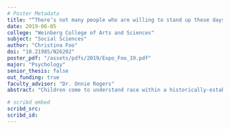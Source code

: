 ```yaml
---
# Poster Metadata
title: "“There’s not many people who are willing to stand up these days”: Race Counternarratives in Middle Childhood"
date: 2019-06-05
college: "Weinberg College of Arts and Sciences"
subject: "Social Sciences"
author: "Christina Foo"
doi: "10.21985/N26202"
poster_pdf: "/assets/pdfs/2019/Expo_Foo_19.pdf"
major: "Psychology"
senior_thesis: false
out_funding: true
faculty_advisor: "Dr. Onnie Rogers"
abstract: "Children come to understand race within a historically-established racial hierarchy, but they have the agency to accommodate or resist this establishment as they form their own racial identities. Previous research identified distinct narrative types that either reinforce existing societal structures (Master Narratives) or disrupt them (Alternative Narratives). The Counternarrative (CN) is the most assertive Alternative Narrative where children reference the structural consequences of race, and explicitly name and challenge racism in their own lives. This analysis drew from a larger longitudinal interview study (N= 105) to examine the content of race CNs. Thirty-two children (4th to 8th grade) told CNs. Interviews were coded for references to race as individual (self), interpersonal, and structural (historical, political), revealing that CN children discussed race on the individual (29%) and interpersonal levels (26%), but mostly on the structural level (45%). Comparatively, non-CN Children spoke mostly about race at the individual level (42%), and less on an interpersonal (28%) and structural level (30%). Change in CNs from Year 1 to Year 3 showed that 24 of the 32 CN children moved from other narrative types; only 8 told CNs consistently. Analysis revealed that racial encounters were pivotal to this shift, increasing by 40% overall and by 85% among children who moved to CN. These results underscore children’s positive agency to injustice, which is critical for deconstructing racial hierarchy, and suggests that concrete racial experiences may catalyze this resistance."

# scribd embed
scribd_src:
scribd_id:
---
```

